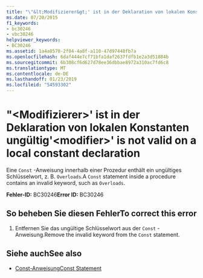 ```yaml
---
title: "\"&lt;Modifizierer&gt;' ist in der Deklaration von lokalen Konstanten ungültig"
ms.date: 07/20/2015
f1_keywords:
- bc30246
- vbc30246
helpviewer_keywords:
- BC30246
ms.assetid: 1a4a8570-2f04-4a8f-a110-47d97448fb7a
ms.openlocfilehash: 6daf444e7cf71bfa1daf2637fdfb1e2a3d51884b
ms.sourcegitcommit: 6b308cf6d627d78ee36dbbae8972a310ac7fd6c8
ms.translationtype: MT
ms.contentlocale: de-DE
ms.lasthandoff: 01/23/2019
ms.locfileid: "54593302"
---
```

# <a name="ltmodifiergt-is-not-valid-on-a-local-constant-declaration"></a><span data-ttu-id="02ee2-102">"&lt;Modifizierer&gt;' ist in der Deklaration von lokalen Konstanten ungültig</span><span class="sxs-lookup"><span data-stu-id="02ee2-102">'&lt;modifier&gt;' is not valid on a local constant declaration</span></span>
<span data-ttu-id="02ee2-103">Eine `Const` -Anweisung innerhalb einer Prozedur enthält ein ungültiges Schlüsselwort, z. B. `Overloads`.</span><span class="sxs-lookup"><span data-stu-id="02ee2-103">A `Const` statement inside a procedure contains an invalid keyword, such as `Overloads`.</span></span>  
  
 <span data-ttu-id="02ee2-104">**Fehler-ID:** BC30246</span><span class="sxs-lookup"><span data-stu-id="02ee2-104">**Error ID:** BC30246</span></span>  
  
## <a name="to-correct-this-error"></a><span data-ttu-id="02ee2-105">So beheben Sie diesen Fehler</span><span class="sxs-lookup"><span data-stu-id="02ee2-105">To correct this error</span></span>  
  
1.  <span data-ttu-id="02ee2-106">Entfernen Sie das ungültige Schlüsselwort aus der `Const` -Anweisung.</span><span class="sxs-lookup"><span data-stu-id="02ee2-106">Remove the invalid keyword from the `Const` statement.</span></span>  
  
## <a name="see-also"></a><span data-ttu-id="02ee2-107">Siehe auch</span><span class="sxs-lookup"><span data-stu-id="02ee2-107">See also</span></span>
- [<span data-ttu-id="02ee2-108">Const-Anweisung</span><span class="sxs-lookup"><span data-stu-id="02ee2-108">Const Statement</span></span>](../../visual-basic/language-reference/statements/const-statement.md)
